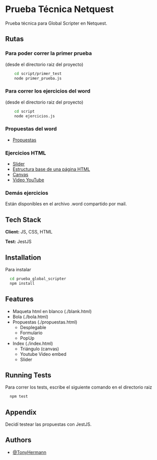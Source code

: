 
# Prueba Técnica Netquest
Prueba técnica para Global Scripter en Netquest.

## Rutas
### Para poder correr la primer prueba 

(desde el directorio raiz del proyecto)
```bash
    cd script/primer_test
    node primer_prueba.js
```

### Para correr los ejercicios del word

(desde el directorio raiz del proyecto)
```bash
    cd script
    node ejercicios.js
```

### Propuestas del word
- [Propuestas](https://tonyhermann.github.io/PruebaTecnicaNetquest/propuestas.html)

### Ejercicios HTML
- [Slider](https://tonyhermann.github.io/PruebaTecnicaNetquest/index.html#slider)
- [Estructura base de una página HTML](https://tonyhermann.github.io/PruebaTecnicaNetquest/blank.html)
- [Canvas](https://tonyhermann.github.io/PruebaTecnicaNetquest/index.html#canvas)
- [Video YouTube](https://tonyhermann.github.io/PruebaTecnicaNetquest/index.html#video)

### Demás ejercicios
Están disponibles en el archivo .word compartido por mail.
## Tech Stack

**Client:** JS, CSS, HTML

**Test:** JestJS
 


## Installation

Para instalar

```bash
  cd prueba_global_scripter 
  npm install
```
    
    
## Features

* Maqueta html en blanco (./blank.html)
* Bola (./bola.html)
* Propuestas (./propuestas.html)
    - Desplegable
    - Formulario
    - PopUp   
* Index (./index.html)
    - Triángulo (canvas)
    - Youtube Video embed
    - Slider



## Running Tests

Para correr los tests, escribe el siguiente comando en el directorio raiz

```bash
  npm test
```


## Appendix

Decidí testear las propuestas con JestJS. 

## Authors

- [@TonyHermann](https://www.github.com/tonyhermann)

